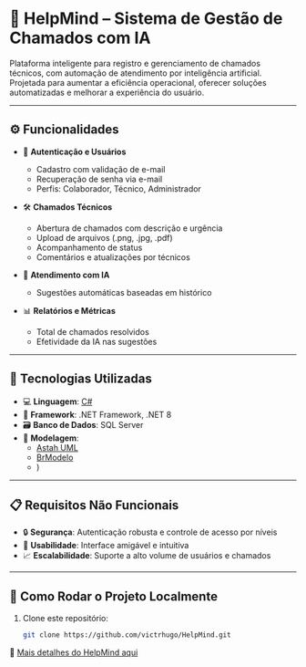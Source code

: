 # 🎯 HelpMind – Sistema de Gestão de Chamados com IA

Plataforma inteligente para registro e gerenciamento de chamados técnicos, com automação de atendimento por inteligência artificial. Projetada para aumentar a eficiência operacional, oferecer soluções automatizadas e melhorar a experiência do usuário.

---

## ⚙️ Funcionalidades

- 🔐 **Autenticação e Usuários**
  - Cadastro com validação de e-mail
  - Recuperação de senha via e-mail
  - Perfis: Colaborador, Técnico, Administrador

- 🛠️ **Chamados Técnicos**
  - Abertura de chamados com descrição e urgência
  - Upload de arquivos (.png, .jpg, .pdf)
  - Acompanhamento de status
  - Comentários e atualizações por técnicos

- 🤖 **Atendimento com IA**
  - Sugestões automáticas baseadas em histórico

- 📊 **Relatórios e Métricas**
  - Total de chamados resolvidos
  - Efetividade da IA nas sugestões

---

## 🧰 Tecnologias Utilizadas

- 💻 **Linguagem**: [C#](https://learn.microsoft.com/pt-br/dotnet/csharp/)
- 🧱 **Framework**: .NET Framework, .NET 8
- 🗃️ **Banco de Dados**: SQL Server
- 🧩 **Modelagem**:
  - [Astah UML](diagramaUML.asta)
  - [BrModelo](https://github.com/victrhugo/HelpMind/blob/main/database/conceitualBD.brM3)
  - )

---

## 📋 Requisitos Não Funcionais

- 🔒 **Segurança**: Autenticação robusta e controle de acesso por níveis
- 🎯 **Usabilidade**: Interface amigável e intuitiva
- 📈 **Escalabilidade**: Suporte a alto volume de usuários e chamados

---

## 🚀 Como Rodar o Projeto Localmente

1. Clone este repositório:
   ```bash
   git clone https://github.com/victrhugo/HelpMind.git


📘 [Mais detalhes do HelpMind aqui](helpmind.md)

